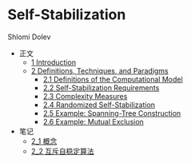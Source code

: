 # Self-Stabilization

Shlomi Dolev

- 正文
  - [1 Introduction](1.md)
  - [2 Definitions, Techniques, and Paradigms](2.md)
    - [2.1 Definitions of the Computational Model](2.md#21-definitions-of-the-computational-model)
    - [2.2 Self-Stabilization Requirements](2.md#22-self-stabilization-requirements)
    - [2.3 Complexity Measures](2.md#23-complexity-measures)
    - [2.4 Randomized Self-Stabilization](2.md#24-randomized-self-stabilization)
    - [2.5 Example: Spanning-Tree Construction](2.md#25-example-spanning-tree-construction)
    - [2.6 Example: Mutual Exclusion](2.md#26-example-mutual-exclusion)
- 笔记
  - [2_1 概念](2_1.md)
  - [2_2 互斥自稳定算法](2_2.md)
